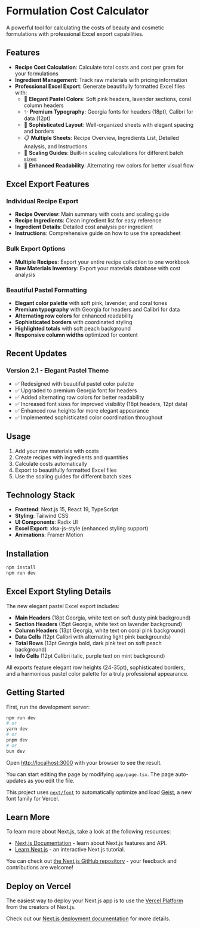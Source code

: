 # Formulation Cost Calculator

A powerful tool for calculating the costs of beauty and cosmetic formulations with professional Excel export capabilities.

## Features

- **Recipe Cost Calculation**: Calculate total costs and cost per gram for your formulations
- **Ingredient Management**: Track raw materials with pricing information
- **Professional Excel Export**: Generate beautifully formatted Excel files with:
  - 🌸 **Elegant Pastel Colors**: Soft pink headers, lavender sections, coral column headers
  - ✨ **Premium Typography**: Georgia fonts for headers (18pt), Calibri for data (12pt)
  - 🎨 **Sophisticated Layout**: Well-organized sheets with elegant spacing and borders
  - 📋 **Multiple Sheets**: Recipe Overview, Ingredients List, Detailed Analysis, and Instructions
  - 🔄 **Scaling Guides**: Built-in scaling calculations for different batch sizes
  - 💫 **Enhanced Readability**: Alternating row colors for better visual flow

## Excel Export Features

### Individual Recipe Export
- **Recipe Overview**: Main summary with costs and scaling guide
- **Recipe Ingredients**: Clean ingredient list for easy reference  
- **Ingredient Details**: Detailed cost analysis per ingredient
- **Instructions**: Comprehensive guide on how to use the spreadsheet

### Bulk Export Options
- **Multiple Recipes**: Export your entire recipe collection to one workbook
- **Raw Materials Inventory**: Export your materials database with cost analysis

### Beautiful Pastel Formatting
- **Elegant color palette** with soft pink, lavender, and coral tones
- **Premium typography** with Georgia for headers and Calibri for data
- **Alternating row colors** for enhanced readability
- **Sophisticated borders** with coordinated styling
- **Highlighted totals** with soft peach background
- **Responsive column widths** optimized for content

## Recent Updates

### Version 2.1 - Elegant Pastel Theme
- ✅ Redesigned with beautiful pastel color palette
- ✅ Upgraded to premium Georgia font for headers
- ✅ Added alternating row colors for better readability
- ✅ Increased font sizes for improved visibility (18pt headers, 12pt data)
- ✅ Enhanced row heights for more elegant appearance
- ✅ Implemented sophisticated color coordination throughout

## Usage

1. Add your raw materials with costs
2. Create recipes with ingredients and quantities
3. Calculate costs automatically
4. Export to beautifully formatted Excel files
5. Use the scaling guides for different batch sizes

## Technology Stack

- **Frontend**: Next.js 15, React 19, TypeScript
- **Styling**: Tailwind CSS
- **UI Components**: Radix UI
- **Excel Export**: xlsx-js-style (enhanced styling support)
- **Animations**: Framer Motion

## Installation

```bash
npm install
npm run dev
```

## Excel Export Styling Details

The new elegant pastel Excel export includes:

- **Main Headers** (18pt Georgia, white text on soft dusty pink background)
- **Section Headers** (15pt Georgia, white text on lavender background) 
- **Column Headers** (13pt Georgia, white text on coral pink background)
- **Data Cells** (12pt Calibri with alternating light pink backgrounds)
- **Total Rows** (13pt Georgia bold, dark pink text on soft peach background)
- **Info Cells** (12pt Calibri italic, purple text on mint background)

All exports feature elegant row heights (24-35pt), sophisticated borders, and a harmonious pastel color palette for a truly professional appearance.

## Getting Started

First, run the development server:

```bash
npm run dev
# or
yarn dev
# or
pnpm dev
# or
bun dev
```

Open [http://localhost:3000](http://localhost:3000) with your browser to see the result.

You can start editing the page by modifying `app/page.tsx`. The page auto-updates as you edit the file.

This project uses [`next/font`](https://nextjs.org/docs/app/building-your-application/optimizing/fonts) to automatically optimize and load [Geist](https://vercel.com/font), a new font family for Vercel.

## Learn More

To learn more about Next.js, take a look at the following resources:

- [Next.js Documentation](https://nextjs.org/docs) - learn about Next.js features and API.
- [Learn Next.js](https://nextjs.org/learn) - an interactive Next.js tutorial.

You can check out [the Next.js GitHub repository](https://github.com/vercel/next.js) - your feedback and contributions are welcome!

## Deploy on Vercel

The easiest way to deploy your Next.js app is to use the [Vercel Platform](https://vercel.com/new?utm_medium=default-template&filter=next.js&utm_source=create-next-app&utm_campaign=create-next-app-readme) from the creators of Next.js.

Check out our [Next.js deployment documentation](https://nextjs.org/docs/app/building-your-application/deploying) for more details.
